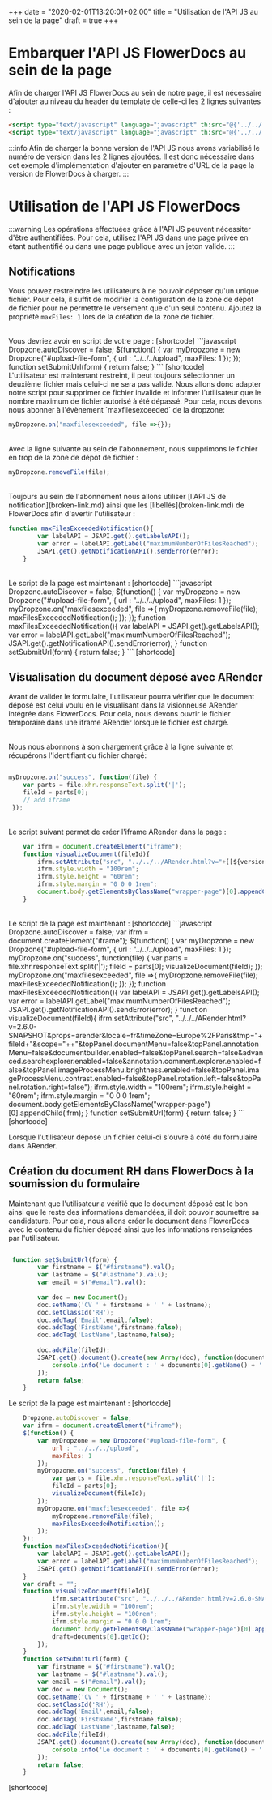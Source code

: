+++
 date = "2020-02-01T13:20:01+02:00"
title = "Utilisation de l'API JS au sein de la page"
draft = true
+++

# Embarquer l'API JS FlowerDocs au sein de la page

Afin de charger l'API JS FlowerDocs au sein de notre page, il est nécessaire d'ajouter au niveau du header du template de celle-ci les 2 lignes suivantes : 

```HTML
<script type="text/javascript" language="javascript" th:src="@{'../../../scripts/flower.js?v='+${version}}"></script>
<script type="text/javascript" language="javascript" th:src="@{'../../../flowergwt/flowergwt.nocache.js?v='+${version}}"></script>
```
:::info
Afin de charger la bonne version de l'API JS nous avons variabilisé le numéro de version dans les 2 lignes ajoutées. Il est donc nécessaire dans cet exemple d'implémentation d'ajouter en paramètre d'URL de la page la version de FlowerDocs à charger. 
:::

# Utilisation de l'API JS FlowerDocs
:::warning
Les opérations effectuées grâce à l'API JS peuvent nécessiter d'être authentifiées. Pour cela, utilisez l'API JS dans une page privée en étant authentifié ou dans une page publique avec un jeton valide.
:::

## Notifications 

Vous pouvez restreindre les utilisateurs à ne pouvoir déposer qu'un unique fichier. Pour cela, il suffit de modifier la configuration de la zone de dépôt de fichier pour ne permettre le versement que d'un seul contenu. Ajoutez la propriété `maxFiles: 1` lors de la création de la zone de fichier. 

<br/>
Vous devriez avoir en script de votre page : 
[shortcode]
```javascript
Dropzone.autoDiscover = false;
	$(function() {
		var myDropzone = new Dropzone("#upload-file-form", {
			url : "../../../upload",
			maxFiles: 1
		});
	});
	function setSubmitUrl(form) {
		return false;
	}
```
[shortcode]

<br/>
L'utilisateur est maintenant restreint, il peut toujours sélectionner un deuxième fichier mais celui-ci ne sera pas valide. Nous allons donc adapter notre script pour supprimer ce fichier invalide et informer l'utilisateur que le nombre maximum de fichier autorisé à été dépassé. Pour cela, nous devons nous abonner à l'évènement `maxfilesexceeded` de la dropzone: 

```javascript
myDropzone.on("maxfilesexceeded", file =>{});
```

<br/>
Avec la ligne suivante au sein de l'abonnement, nous supprimons le fichier en trop de la zone de dépôt de fichier : 

```javascript
myDropzone.removeFile(file);
```

<br/>
Toujours au sein de l'abonnement nous allons utiliser [l'API JS de notification](broken-link.md) ainsi que les  [libellés](broken-link.md) de FlowerDocs afin d'avertir l'utilisateur : 

```javascript
function maxFilesExceededNotification(){
  		var labelAPI = JSAPI.get().getLabelsAPI();
  		var error = labelAPI.getLabel("maximumNumberOfFilesReached");
  		JSAPI.get().getNotificationAPI().sendError(error);
  	}  
```

<br/>
Le script de la page est maintenant : 
[shortcode]
```javascript
	Dropzone.autoDiscover = false;
	$(function() {
		var myDropzone = new Dropzone("#upload-file-form", {
			url : "../../../upload",
			maxFiles: 1
		});
		myDropzone.on("maxfilesexceeded", file =>{
  			myDropzone.removeFile(file);
  			maxFilesExceededNotification();
  		});
	});
	function maxFilesExceededNotification(){
		var labelAPI = JSAPI.get().getLabelsAPI();
  		var error = labelAPI.getLabel("maximumNumberOfFilesReached");
  		JSAPI.get().getNotificationAPI().sendError(error);
  	}  
	function setSubmitUrl(form) {
		return false;
	}
```
[shortcode]

## Visualisation du document déposé avec ARender

Avant de valider le formulaire, l'utilisateur pourra vérifier que le document déposé est celui voulu en le visualisant dans la visionneuse ARender intégrée dans FlowerDocs. Pour cela, nous devons ouvrir le fichier temporaire dans une iframe ARender lorsque le fichier est chargé. 

<br/>
Nous nous abonnons à son chargement grâce à la ligne suivante et récupérons l'identifiant du fichier chargé: 

```javascript 

myDropzone.on("success", function(file) {
	var parts = file.xhr.responseText.split('|');
   	fileId = parts[0];
 	// add iframe
 });
```

<br/>
Le script suivant permet de créer l'iframe ARender dans la page : 

```javascript
	var ifrm = document.createElement("iframe");
	function visualizeDocument(fileId){
		ifrm.setAttribute("src", "../../../ARender.html?v="+[[${version}]]+"&props=arender&locale=fr&timeZone=Europe%2FParis&tmp="+fileId+"&scope="+<scope>+"&topPanel.documentMenu=false&topPanel.annotationMenu=false&documentbuilder.enabled=false&topPanel.search=false&advanced.searchexplorer.enabled=false&annotation.comment.explorer.enabled=false&topPanel.imageProcessMenu.brightness.enabled=false&topPanel.imageProcessMenu.contrast.enabled=false&topPanel.rotation.left=false&topPanel.rotation.right=false");
        ifrm.style.width = "100rem";
        ifrm.style.height = "60rem";
  		ifrm.style.margin = "0 0 0 1rem";
        document.body.getElementsByClassName("wrapper-page")[0].appendChild(ifrm);
	}
```

<br/>
Le script de la page est maintenant : 
[shortcode]
```javascript
	Dropzone.autoDiscover = false;
  	var ifrm = document.createElement("iframe");
	$(function() {
		var myDropzone = new Dropzone("#upload-file-form", {
			url : "../../../upload",
  			maxFiles: 1
		});
		myDropzone.on("success", function(file) {
			var parts = file.xhr.responseText.split('|');
			fileId = parts[0];
  			visualizeDocument(fileId);
		});
  		myDropzone.on("maxfilesexceeded", file =>{
  			myDropzone.removeFile(file);
  			maxFilesExceededNotification();
  		});
	});
	function maxFilesExceededNotification(){
  		var labelAPI = JSAPI.get().getLabelsAPI();
  		var error = labelAPI.getLabel("maximumNumberOfFilesReached");
  		JSAPI.get().getNotificationAPI().sendError(error);
  	} 
  	function visualizeDocument(fileId){
  		ifrm.setAttribute("src", "../../../ARender.html?v=2.6.0-SNAPSHOT&props=arender&locale=fr&timeZone=Europe%2FParis&tmp="+fileId+"&scope="+<scope>+"&topPanel.documentMenu=false&topPanel.annotationMenu=false&documentbuilder.enabled=false&topPanel.search=false&advanced.searchexplorer.enabled=false&annotation.comment.explorer.enabled=false&topPanel.imageProcessMenu.brightness.enabled=false&topPanel.imageProcessMenu.contrast.enabled=false&topPanel.rotation.left=false&topPanel.rotation.right=false");
       ifrm.style.width = "100rem";
       ifrm.style.height = "60rem";
  		ifrm.style.margin = "0 0 0 1rem";
       document.body.getElementsByClassName("wrapper-page")[0].appendChild(ifrm);
  	}
	function setSubmitUrl(form) {
  		return false;
	}
```
[shortcode]

Lorsque l'utilisateur dépose un fichier celui-ci s'ouvre à côté du formulaire dans ARender.

## Création du document RH dans FlowerDocs à la soumission du formulaire
Maintenant que l'utilisateur a vérifié que le document déposé est le bon ainsi que le reste des informations demandées, il doit pouvoir soumettre sa candidature. Pour cela, nous allons créer le document dans FlowerDocs avec le contenu du fichier déposé ainsi que les informations renseignées par l'utilisateur.

```javascript

 function setSubmitUrl(form) {
		var firstname = $("#firstname").val();
  		var lastname = $("#lastname").val();
  		var email = $("#email").val();
  		
		var doc = new Document();
		doc.setName('CV ' + firstname + ' ' + lastname);
		doc.setClassId('RH');
		doc.addTag('Email',email,false);
		doc.addTag('FirstName',firstname,false);
		doc.addTag('LastName',lastname,false);
  		
		doc.addFile(fileId);
		JSAPI.get().document().create(new Array(doc), function(documents) {
			console.info('Le document : ' + documents[0].getName() + ' a été créé');
		});
		return false;
	}
```

Le script de la page est maintenant : 
[shortcode]
```javascript
	Dropzone.autoDiscover = false;
  	var ifrm = document.createElement("iframe");
	$(function() {
		var myDropzone = new Dropzone("#upload-file-form", {
			url : "../../../upload",
  			maxFiles: 1
		});
		myDropzone.on("success", function(file) {
			var parts = file.xhr.responseText.split('|');
			fileId = parts[0];
  			visualizeDocument(fileId);
		});
  		myDropzone.on("maxfilesexceeded", file =>{
  			myDropzone.removeFile(file);
  			maxFilesExceededNotification();
  		});
	});
	function maxFilesExceededNotification(){
  		var labelAPI = JSAPI.get().getLabelsAPI();
  		var error = labelAPI.getLabel("maximumNumberOfFilesReached");
  		JSAPI.get().getNotificationAPI().sendError(error);
  	} 
	var draft = "";
  	function visualizeDocument(fileId){
  			ifrm.setAttribute("src", "../../../ARender.html?v=2.6.0-SNAPSHOT&props=arender&locale=fr&timeZone=Europe%2FParis&tmp="+fileId+"&scope="+<scope>+"&topPanel.documentMenu=false&topPanel.annotationMenu=false&documentbuilder.enabled=false&topPanel.search=false&advanced.searchexplorer.enabled=false&annotation.comment.explorer.enabled=false&topPanel.imageProcessMenu.brightness.enabled=false&topPanel.imageProcessMenu.contrast.enabled=false&topPanel.rotation.left=false&topPanel.rotation.right=false");
        	ifrm.style.width = "100rem";
        	ifrm.style.height = "100rem";
  			ifrm.style.margin = "0 0 0 1rem";
        	document.body.getElementsByClassName("wrapper-page")[0].appendChild(ifrm);
			draft=documents[0].getId();
		});
  	}
	function setSubmitUrl(form) {
		var firstname = $("#firstname").val();
  		var lastname = $("#lastname").val();
  		var email = $("#email").val();
		var doc = new Document();
		doc.setName('CV ' + firstname + ' ' + lastname);
		doc.setClassId('RH');
		doc.addTag('Email',email,false);
		doc.addTag('FirstName',firstname,false);
		doc.addTag('LastName',lastname,false);
		doc.addFile(fileId);
		JSAPI.get().document().create(new Array(doc), function(documents) {
			console.info('Le document : ' + documents[0].getName() + ' a été créé');
		});
		return false;
	}
```
[shortcode]